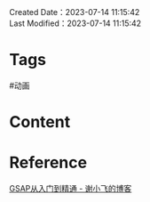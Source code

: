 Created Date：2023-07-14 11:15:42  
Last Modified：2023-07-14 11:15:42

# Tags

#动画

# Content

# Reference

[GSAP从入门到精通 - 谢小飞的博客](https://xieyufei.com/2023/02/06/GSAP-Learn.html)
